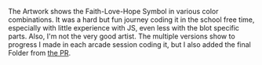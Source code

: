 The Artwork shows the Faith-Love-Hope Symbol in various color combinations. It was a hard but fun journey coding it in the school free time, especially with little experience with JS, even less with the blot specific parts. Also, I'm not the very good artist.
The multiple versions show to progress I made in each arcade session coding it, but I also added the final Folder from [the PR](https://github.com/hackclub/blot/pull/728).

